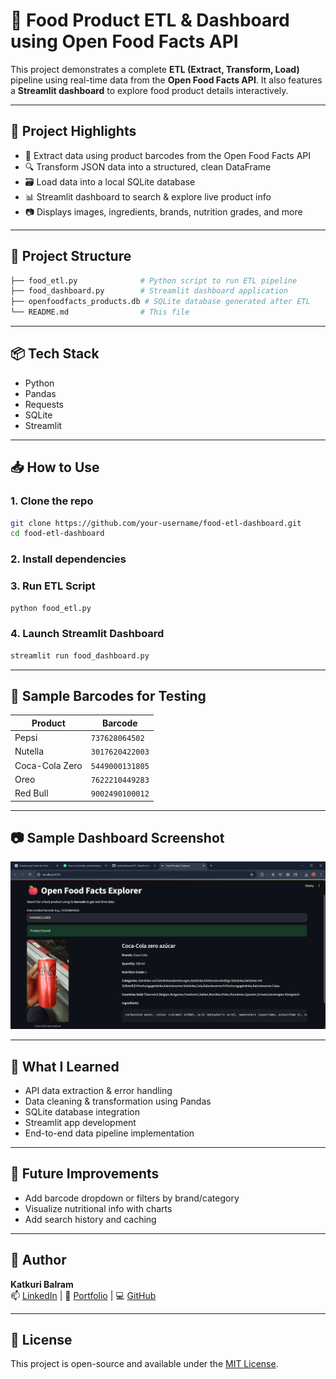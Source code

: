 # 🧪 Food Product ETL & Dashboard using Open Food Facts API

This project demonstrates a complete **ETL (Extract, Transform, Load)** pipeline using real-time data from the **Open Food Facts API**. It also features a **Streamlit dashboard** to explore food product details interactively.

---

## 🚀 Project Highlights

- 🔗 Extract data using product barcodes from the Open Food Facts API
- 🔍 Transform JSON data into a structured, clean DataFrame
- 🗃️ Load data into a local SQLite database
- 📊 Streamlit dashboard to search & explore live product info
- 📷 Displays images, ingredients, brands, nutrition grades, and more

---

## 📁 Project Structure

```bash
├── food_etl.py              # Python script to run ETL pipeline
├── food_dashboard.py        # Streamlit dashboard application
├── openfoodfacts_products.db # SQLite database generated after ETL
└── README.md                # This file
```

---

## 📦 Tech Stack

- Python
- Pandas
- Requests
- SQLite
- Streamlit

---

## 📥 How to Use

### 1. Clone the repo
```bash
git clone https://github.com/your-username/food-etl-dashboard.git
cd food-etl-dashboard
```

### 2. Install dependencies

### 3. Run ETL Script
```bash
python food_etl.py
```

### 4. Launch Streamlit Dashboard
```bash
streamlit run food_dashboard.py
```

---

## 🔢 Sample Barcodes for Testing

| Product              | Barcode         |
|----------------------|-----------------|
| Pepsi                | `737628064502`  |
| Nutella              | `3017620422003` |
| Coca-Cola Zero       | `5449000131805` |
| Oreo                 | `7622210449283` |
| Red Bull             | `9002490100012` |

---

## 📷 Sample Dashboard Screenshot

![Dashboard Screenshot](dashboard.png)

---

## 🧠 What I Learned

- API data extraction & error handling
- Data cleaning & transformation using Pandas
- SQLite database integration
- Streamlit app development
- End-to-end data pipeline implementation

---

## 📌 Future Improvements

- Add barcode dropdown or filters by brand/category
- Visualize nutritional info with charts
- Add search history and caching

---

## 👤 Author

**Katkuri Balram**  
📫 [LinkedIn](https://www.linkedin.com/in/katkuri-balram) | 📂 [Portfolio](#) | 💻 [GitHub](https://github.com/KatkuriBalram)

---

## 📄 License

This project is open-source and available under the [MIT License](LICENSE).
